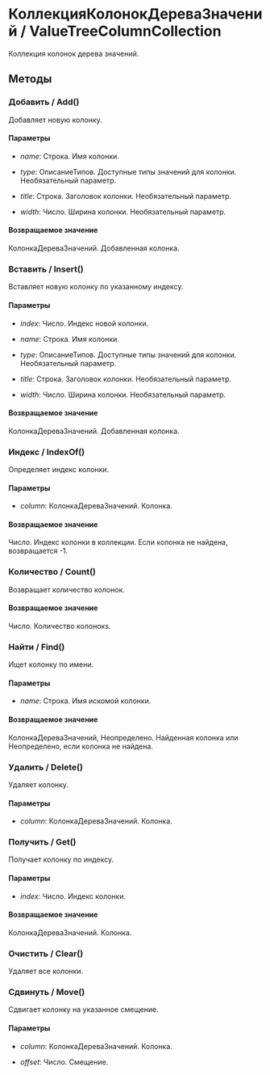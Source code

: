 
# КоллекцияКолонокДереваЗначений / ValueTreeColumnCollection

    
    
Коллекция колонок дерева значений.


  
  
## Методы
    
### Добавить / Add()
    
    
    
Добавляет новую колонку.


  
  
#### Параметры

* *name*: Строка. Имя колонки.

* *type*: ОписаниеТипов. Доступные типы значений для колонки. Необязательный параметр.

* *title*: Строка. Заголовок колонки. Необязательный параметр.

* *width*: Число. Ширина колонки. Необязательный параметр.

#### Возвращаемое значение

КолонкаДереваЗначений. Добавленная колонка.

  
### Вставить / Insert()
    
    
    
Вставляет новую колонку по указанному индексу.


  
  
#### Параметры

* *index*: Число. Индекс новой колонки.

* *name*: Строка. Имя колонки.

* *type*: ОписаниеТипов. Доступные типы значений для колонки. Необязательный параметр.

* *title*: Строка. Заголовок колонки. Необязательный параметр.

* *width*: Число. Ширина колонки. Необязательный параметр.

#### Возвращаемое значение

КолонкаДереваЗначений. Добавленная колонка.

  
### Индекс / IndexOf()
    
    
    
Определяет индекс колонки.


  
  
#### Параметры

* *column*: КолонкаДереваЗначений. Колонка.

#### Возвращаемое значение

Число. Индекс колонки в коллекции. Если колонка не найдена, возвращается -1.

  
### Количество / Count()
    
    
    
Возвращает количество колонок.


  
  
#### Возвращаемое значение

Число. Количество колонокs.

  
### Найти / Find()
    
    
    
Ищет колонку по имени.


  
  
#### Параметры

* *name*: Строка. Имя искомой колонки.

#### Возвращаемое значение

КолонкаДереваЗначений, Неопределено. Найденная колонка или Неопределено, если колонка не найдена.

  
### Удалить / Delete()
    
    
    
Удаляет колонку.


  
  
#### Параметры

* *column*: КолонкаДереваЗначений. Колонка.

### Получить / Get()
    
    
    
Получает колонку по индексу.


  
  
#### Параметры

* *index*: Число. Индекс колонки.

#### Возвращаемое значение

КолонкаДереваЗначений. Колонка.

  
### Очистить / Clear()
    
    
    
Удаляет все колонки.


  
  
### Сдвинуть / Move()
    
    
    
Сдвигает колонку на указанное смещение.


  
  
#### Параметры

* *column*: КолонкаДереваЗначений. Колонка.

* *offset*: Число. Смещение.
